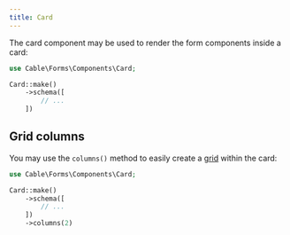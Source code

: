 ```yaml
---
title: Card
---
```


The card component may be used to render the form components inside a card:

```php
use Cable\Forms\Components\Card;

Card::make()
    ->schema([
        // ...
    ])
```

## Grid columns

You may use the `columns()` method to easily create a [grid](grid) within the card:

```php
use Cable\Forms\Components\Card;

Card::make()
    ->schema([
        // ...
    ])
    ->columns(2)
```
